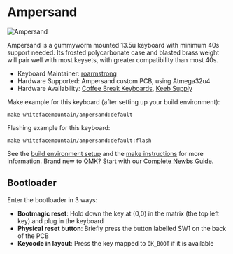 # Ampersand

![Ampersand](https://i.imgur.com/jbr7Bld.png)

Ampersand is a gummyworm mounted 13.5u keyboard with minimum 40s support needed.
Its frosted polycarbonate case and blasted brass weight will pair well with most keysets, with greater compatibility than most 40s.

* Keyboard Maintainer: [roarmstrong](https://github.com/roarmstrong)
* Hardware Supported: Ampersand custom PCB, using Atmega32u4
* Hardware Availability: [Coffee Break Keyboards](https://www.cbkbd.com/product/ampersand), [Keeb Supply](https://keeb.supply/products/ampersand)

Make example for this keyboard (after setting up your build environment):

    make whitefacemountain/ampersand:default

Flashing example for this keyboard:

    make whitefacemountain/ampersand:default:flash

See the [build environment setup](https://docs.qmk.fm/#/getting_started_build_tools) and the [make instructions](https://docs.qmk.fm/#/getting_started_make_guide) for more information. Brand new to QMK? Start with our [Complete Newbs Guide](https://docs.qmk.fm/#/newbs).

## Bootloader

Enter the bootloader in 3 ways:

* **Bootmagic reset**: Hold down the key at (0,0) in the matrix (the top left key) and plug in the keyboard
* **Physical reset button**: Briefly press the button labelled SW1 on the back of the PCB
* **Keycode in layout**: Press the key mapped to `QK_BOOT` if it is available
